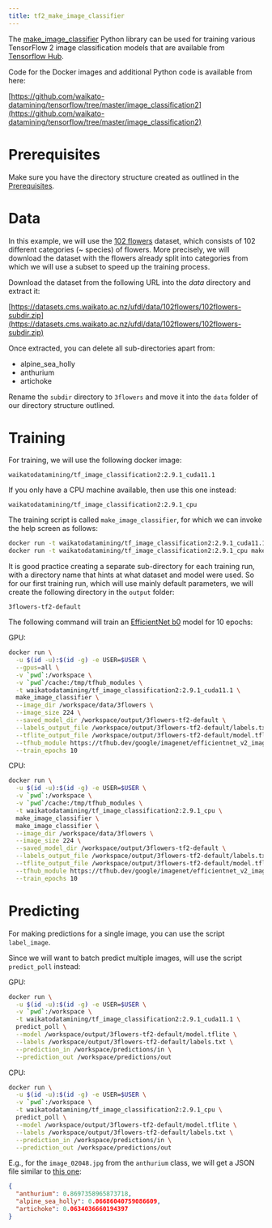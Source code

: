 ```yaml
---
title: tf2_make_image_classifier
---
```


The [make_image_classifier](https://github.com/tensorflow/hub/tree/master/tensorflow_hub/tools/make_image_classifier) 
Python library can be used for training various TensorFlow 2 image classification models that are available from 
[Tensorflow Hub](https://tfhub.dev/).

Code for the Docker images and additional Python code is available from here:

[https://github.com/waikato-datamining/tensorflow/tree/master/image_classification2](https://github.com/waikato-datamining/tensorflow/tree/master/image_classification2)


# Prerequisites
Make sure you have the directory structure created as outlined in the [Prerequisites](../prerequisites.md).


# Data

In this example, we will use the [102 flowers](http://datasets.cms.waikato.ac.nz/ufdl/image_classification/102flowers/)
dataset, which consists of 102 different categories (~ species) of flowers. More precisely, we will download the
dataset with the flowers already split into categories from which we will use a subset to speed up the training process.

Download the dataset from the following URL into the *data* directory and extract it:

[https://datasets.cms.waikato.ac.nz/ufdl/data/102flowers/102flowers-subdir.zip](https://datasets.cms.waikato.ac.nz/ufdl/data/102flowers/102flowers-subdir.zip)

Once extracted, you can delete all sub-directories apart from:

* alpine_sea_holly
* anthurium
* artichoke

Rename the `subdir` directory to `3flowers` and move it into the `data` folder of our directory structure 
outlined. 


# Training

For training, we will use the following docker image:

```
waikatodatamining/tf_image_classification2:2.9.1_cuda11.1
```

If you only have a CPU machine available, then use this one instead:

```
waikatodatamining/tf_image_classification2:2.9.1_cpu
```

The training script is called `make_image_classifier`, for which we can invoke the help screen as follows:

```bash
docker run -t waikatodatamining/tf_image_classification2:2.9.1_cuda11.1 make_image_classifier --helpfull   # GPU
docker run -t waikatodatamining/tf_image_classification2:2.9.1_cpu make_image_classifier --helpfull        # CPU
```

It is good practice creating a separate sub-directory for each training run, with a directory name that hints at
what dataset and model were used. So for our first training run, which will use mainly default parameters, we will 
create the following directory in the `output` folder:

```
3flowers-tf2-default
```

The following command will train an [EfficientNet b0](https://tfhub.dev/google/imagenet/efficientnet_v2_imagenet21k_ft1k_b0/feature_vector/2) 
model for 10 epochs:

GPU:

```bash
docker run \
  -u $(id -u):$(id -g) -e USER=$USER \
  --gpus=all \
  -v `pwd`:/workspace \
  -v `pwd`/cache:/tmp/tfhub_modules \
  -t waikatodatamining/tf_image_classification2:2.9.1_cuda11.1 \
  make_image_classifier \
  --image_dir /workspace/data/3flowers \
  --image_size 224 \
  --saved_model_dir /workspace/output/3flowers-tf2-default \
  --labels_output_file /workspace/output/3flowers-tf2-default/labels.txt \
  --tflite_output_file /workspace/output/3flowers-tf2-default/model.tflite \
  --tfhub_module https://tfhub.dev/google/imagenet/efficientnet_v2_imagenet21k_ft1k_b0/feature_vector/2 \
  --train_epochs 10
```

CPU:

```bash
docker run \
  -u $(id -u):$(id -g) -e USER=$USER \
  -v `pwd`:/workspace \
  -v `pwd`/cache:/tmp/tfhub_modules \
  -t waikatodatamining/tf_image_classification2:2.9.1_cpu \
  make_image_classifier \
  make_image_classifier \
  --image_dir /workspace/data/3flowers \
  --image_size 224 \
  --saved_model_dir /workspace/output/3flowers-tf2-default \
  --labels_output_file /workspace/output/3flowers-tf2-default/labels.txt \
  --tflite_output_file /workspace/output/3flowers-tf2-default/model.tflite \
  --tfhub_module https://tfhub.dev/google/imagenet/efficientnet_v2_imagenet21k_ft1k_b0/feature_vector/2 \
  --train_epochs 10
```


# Predicting

For making predictions for a single image, you can use the script `label_image`.

Since we will want to batch predict multiple images, will use the script `predict_poll` instead: 

GPU:

```bash
docker run \
  -u $(id -u):$(id -g) -e USER=$USER \
  -v `pwd`:/workspace \
  -t waikatodatamining/tf_image_classification2:2.9.1_cuda11.1 \
  predict_poll \
  --model /workspace/output/3flowers-tf2-default/model.tflite \
  --labels /workspace/output/3flowers-tf2-default/labels.txt \
  --prediction_in /workspace/predictions/in \
  --prediction_out /workspace/predictions/out
```

CPU:

```bash
docker run \
  -u $(id -u):$(id -g) -e USER=$USER \
  -v `pwd`:/workspace \
  -t waikatodatamining/tf_image_classification2:2.9.1_cpu \
  predict_poll \
  --model /workspace/output/3flowers-tf2-default/model.tflite \
  --labels /workspace/output/3flowers-tf2-default/labels.txt \
  --prediction_in /workspace/predictions/in \
  --prediction_out /workspace/predictions/out
```

E.g., for the `image_02048.jpg` from the `anthurium` class, we will get a JSON file similar to 
[this one](img/image_02048.json):

```json
{
  "anthurium": 0.8697358965873718,
  "alpine_sea_holly": 0.06686040759086609,
  "artichoke": 0.0634036660194397
}
```

